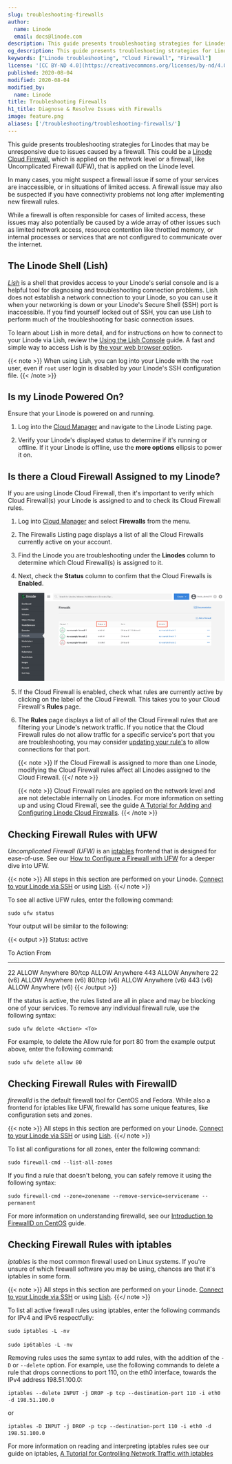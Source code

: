 ```yaml
---
slug: troubleshooting-firewalls
author:
  name: Linode
  email: docs@linode.com
description: This guide presents troubleshooting strategies for Linodes that may be unresponsive due to issues caused by a firewall.
og_description: This guide presents troubleshooting strategies for Linodes that may be unresponsive due to issues caused by a firewall.
keywords: ["Linode troubleshooting", "Cloud Firewall", "Firewall"]
license: '[CC BY-ND 4.0](https://creativecommons.org/licenses/by-nd/4.0)'
published: 2020-08-04
modified: 2020-08-04
modified_by:
  name: Linode
title: Troubleshooting Firewalls
h1_title: Diagnose & Resolve Issues with Firewalls
image: feature.png
aliases: ['/troubleshooting/troubleshooting-firewalls/']
---
```


This guide presents troubleshooting strategies for Linodes that may be unresponsive due to issues caused by a firewall. This could be a [Linode Cloud Firewall](/docs/guides/getting-started-with-cloud-firewall/), which is applied on the network level or a firewall, like Uncomplicated Firewall (UFW), that is applied on the Linode level.

In many cases, you might suspect a firewall issue if some of your services are inaccessible, or in situations of limited access. A firewall issue may also be suspected if you have connectivity problems not long after implementing new firewall rules.

While a firewall is often responsible for cases of limited access, these issues may also potentially be caused by a wide array of other issues such as limited network access, resource contention like throttled memory, or internal processes or services that are not configured to communicate over the internet.

## The Linode Shell (Lish)

[*Lish*](/docs/guides/using-the-lish-console/) is a shell that provides access to your Linode's serial console and is a helpful tool for diagnosing and troubleshooting connection problems. Lish does not establish a network connection to your Linode, so you can use it when your networking is down or your Linode's Secure Shell (SSH) port is inaccessible. If you find yourself locked out of SSH, you can use Lish to perform much of the troubleshooting for basic connection issues.

To learn about Lish in more detail, and for instructions on how to connect to your Linode via Lish, review the [Using the Lish Console](/docs/guides/using-the-lish-console/) guide. A fast and simple way to access Lish is by [the your web browser option](/docs/guides/using-the-lish-console/#through-the-cloud-manager-weblish).

{{< note >}}
When using Lish, you can log into your Linode with the `root` user, even if `root` user login is disabled by your Linode's SSH configuration file.
{{< /note >}}

## Is my Linode Powered On?

Ensure that your Linode is powered on and running.

1. Log into the [Cloud Manager](https://cloud.linode.com/) and navigate to the Linode Listing page.

1. Verify your Linode's displayed status to determine if it's running or offline. If it your Linode is offline, use the **more options** ellipsis to power it on.

## Is there a Cloud Firewall Assigned to my Linode?

If you are using Linode Cloud Firewall, then it's important to verify which Cloud Firewall(s) your Linode is assigned to and to check its Cloud Firewall rules.

1.  Log into [Cloud Manager](https://cloud.linode.com) and select **Firewalls** from the menu.

1.  The Firewalls Listing page displays a list of all the Cloud Firewalls currently active on your account.

1.  Find the Linode you are troubleshooting under the **Linodes** column to determine which Cloud Firewall(s) is assigned to it.

1.  Next, check the **Status** column to confirm that the Cloud Firewalls is **Enabled**.

    ![firewall-home](firewall-listing-non-cmr.png)

1.  If the Cloud Firewall is enabled, check what rules are currently active by clicking on the label of the Cloud Firewall. This takes you to your Cloud Firewall's **Rules** page.

1.  The **Rules** page displays a list of all of the Cloud Firewall rules that are filtering your Linode's network traffic. If you notice that the Cloud Firewall rules do not allow traffic for a specific service's port that you are troubleshooting, you may consider [updating your rule's](/docs/guides/getting-started-with-cloud-firewall/#edit-cloud-firewall-rules) to allow connections for that port.

    {{< note >}}
If the Cloud Firewall is assigned to more than one Linode, modifying the Cloud Firewall rules affect all Linodes assigned to the Cloud Firewall.
    {{</ note >}}

    {{< note >}}
Cloud Firewall rules are applied on the network level and are not detectable internally on Linodes. For more information on setting up and using Cloud Firewall, see the guide [A Tutorial for Adding and Configuring Linode Cloud Firewalls](/docs/platform/cloud-firewall/getting-started-with-cloud-firewall).
{{< /note >}}

## Checking Firewall Rules with UFW

*Uncomplicated Firewall (UFW)* is an [iptables](/docs/guides/control-network-traffic-with-iptables/) frontend that is designed for ease-of-use. See our [How to Configure a Firewall with UFW](/docs/guides/configure-firewall-with-ufw/) for a deeper dive into UFW.

{{< note >}}
All steps in this section are performed on your Linode. [Connect to your Linode via SSH](/docs/guides/set-up-and-secure/#connect-to-the-instance) or using [Lish](/docs/guides/using-the-lish-console/).
{{</ note >}}

To see all active UFW rules, enter the following command:

    sudo ufw status

Your output will be similar to the following:

{{< output >}}
Status: active

To                         Action      From
--                         ------      ----
22                         ALLOW       Anywhere
80/tcp                     ALLOW       Anywhere
443                        ALLOW       Anywhere
22 (v6)                    ALLOW       Anywhere (v6)
80/tcp (v6)                ALLOW       Anywhere (v6)
443 (v6)                   ALLOW       Anywhere (v6)
{{< /output >}}

If the status is active, the rules listed are all in place and may be blocking one of your services. To remove any individual firewall rule, use the following syntax:

    sudo ufw delete <Action> <To>

For example, to delete the Allow rule for port 80 from the example output above, enter the following command:

    sudo ufw delete allow 80

## Checking Firewall Rules with FirewallD

*firewalld* is the default firewall tool for CentOS and Fedora. While also a frontend for iptables like UFW, firewalld has some unique features, like configuration sets and zones.

{{< note >}}
All steps in this section are performed on your Linode. [Connect to your Linode via SSH](/docs/guides/set-up-and-secure/#connect-to-the-instance) or using [Lish](/docs/guides/using-the-lish-console/).
{{</ note >}}

To list all configurations for all zones, enter the following command:

    sudo firewall-cmd --list-all-zones

If you find a rule that doesn't belong, you can safely remove it using the following syntax:

    sudo firewall-cmd --zone=zonename --remove-service=servicename --permanent

For more information on understanding firewalld, see our [Introduction to FirewallD on CentOS](/docs/guides/introduction-to-firewalld-on-centos/) guide.


## Checking Firewall Rules with iptables

*iptables* is the most common firewall used on Linux systems. If you're unsure of which firewall software you may be using, chances are that it's iptables in some form.

{{< note >}}
All steps in this section are performed on your Linode. [Connect to your Linode via SSH](/docs/guides/set-up-and-secure/#connect-to-the-instance) or using [Lish](/docs/guides/using-the-lish-console/).
{{</ note >}}

To list all active firewall rules using iptables, enter the following commands for IPv4 and IPv6 respectfully:

    sudo iptables -L -nv

    sudo ip6tables -L -nv

Removing rules uses the same syntax to add rules, with the addition of the `-D` or `--delete` option. For example, use the following commands to delete a rule that drops connections to port 110, on the eth0 interface, towards the IPv4 address 198.51.100.0:

    iptables --delete INPUT -j DROP -p tcp --destination-port 110 -i eth0 -d 198.51.100.0

or

    iptables -D INPUT -j DROP -p tcp --destination-port 110 -i eth0 -d 198.51.100.0

For more information on reading and interpreting iptables rules see our guide on iptables, [A Tutorial for Controlling Network Traffic with iptables](/docs/guides/control-network-traffic-with-iptables/#basic-iptables-rulesets-for-ipv4-and-ipv6)
